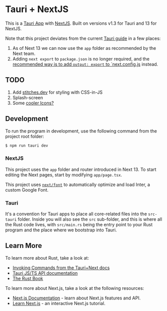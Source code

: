 # Tauri + NextJS

This is a [Tauri App](https://tauri.app) with [NextJS](https://nextjs.org/). Built on versions v1.3 for Tauri and 13 for NextJS.

Note that this project deviates from the current [Tauri guide](https://tauri.app/v1/guides/getting-started/setup/next-js) in a few places:

1. As of Next 13 we can now use the `app` folder as recommended by the Next team.
2. Adding `next export` to `package.json` is no longer required, and the [recommended way is to add `output: export` to `next.config.js](https://nextjs.org/docs/pages/building-your-application/deploying/static-exports) instead.

## TODO

1. Add [stitches.dev](https://stitches.dev/) for styling with CSS-in-JS
2. Splash-screen
3. Some [cooler Icons?](https://tauri.app/v1/guides/features/icons) 

## Development

To run the program in development, use the following command from the project root folder:

```bash
$ npm run tauri dev
```

### NextJS

This project uses the `app` folder and router introduced in Next 13. To start editing the Next pages, start by modifying `app/page.tsx`.

This project uses [`next/font`](https://nextjs.org/docs/basic-features/font-optimization) to automatically optimize and load Inter, a custom Google Font.

### Tauri

It's a convention for Tauri apps to place all core-related files into the `src-tauri` folder. Inside you will also see the `src` sub-folder, and this is where all the Rust code lives, with `src/main.rs` being the entry point to your Rust program and the place where we bootstrap into Tauri.

## Learn More

To learn more about Rust, take a look at:

- [Invoking Commands from the Tauri+Next docs](https://tauri.app/v1/guides/getting-started/setup/next-js#invoke-commands)
- [Tauri JS/TS API documentation](https://tauri.app/v1/api/js/)
- [The Rust Book](https://doc.rust-lang.org/book/)

To learn more about Next.js, take a look at the following resources:

- [Next.js Documentation](https://nextjs.org/docs) - learn about Next.js features and API.
- [Learn Next.js](https://nextjs.org/learn) - an interactive Next.js tutorial.
